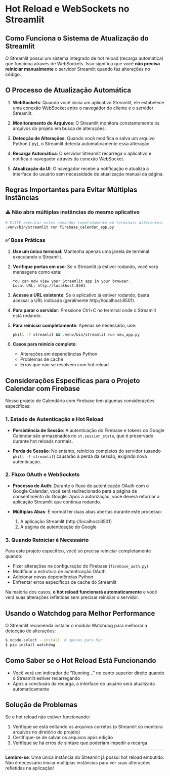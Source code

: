 # Hot Reload e WebSockets no Streamlit

## Como Funciona o Sistema de Atualização do Streamlit

O Streamlit possui um sistema integrado de hot reload (recarga automática) que funciona através de WebSockets. Isso significa que você **não precisa reiniciar manualmente** o servidor Streamlit quando faz alterações no código. 

## O Processo de Atualização Automática

1. **WebSockets**: Quando você inicia um aplicativo Streamlit, ele estabelece uma conexão WebSocket entre o navegador do cliente e o servidor Streamlit.

2. **Monitoramento de Arquivos**: O Streamlit monitora constantemente os arquivos do projeto em busca de alterações.

3. **Detecção de Alterações**: Quando você modifica e salva um arquivo Python (.py), o Streamlit detecta automaticamente essa alteração.

4. **Recarga Automática**: O servidor Streamlit recarrega o aplicativo e notifica o navegador através da conexão WebSocket.

5. **Atualização da UI**: O navegador recebe a notificação e atualiza a interface do usuário sem necessidade de atualização manual da página.

## Regras Importantes para Evitar Múltiplas Instâncias

### ⚠️ Não abra múltiplas instâncias do mesmo aplicativo

```bash
# EVITE executar estes comandos repetidamente em terminais diferentes:
.venv/bin/streamlit run firebase_calendar_app.py
```

### ✅ Boas Práticas

1. **Use um único terminal**: Mantenha apenas uma janela de terminal executando o Streamlit.

2. **Verifique portas em uso**: Se o Streamlit já estiver rodando, você verá mensagens como esta:
   ```
   You can now view your Streamlit app in your browser.
   Local URL: http://localhost:8501
   ```

3. **Acesse a URL existente**: Se o aplicativo já estiver rodando, basta acessar a URL indicada (geralmente http://localhost:8501).

4. **Para parar o servidor**: Pressione Ctrl+C no terminal onde o Streamlit está rodando.

5. **Para reiniciar completamente**: Apenas se necessário, use:
   ```bash
   pkill -f streamlit && .venv/bin/streamlit run seu_app.py
   ```

6. **Casos para reinício completo**:
   - Alterações em dependências Python
   - Problemas de cache
   - Erros que não se resolvem com hot reload

## Considerações Específicas para o Projeto Calendar com Firebase

Nosso projeto de Calendário com Firebase tem algumas considerações específicas:

### 1. Estado de Autenticação e Hot Reload

- **Persistência de Sessão**: A autenticação do Firebase e tokens do Google Calendar são armazenados no `st.session_state`, que é preservado durante hot reloads normais.

- **Perda de Sessão**: No entanto, reinícios completos do servidor (usando `pkill -f streamlit`) causarão a perda da sessão, exigindo nova autenticação.

### 2. Fluxo OAuth e WebSockets

- **Processo de Auth**: Durante o fluxo de autenticação OAuth com o Google Calendar, você será redirecionado para a página de consentimento do Google. Após a autorização, você deverá retornar à aplicação Streamlit que continua rodando.

- **Múltiplas Abas**: É normal ter duas abas abertas durante este processo:
  1. A aplicação Streamlit (http://localhost:8501)
  2. A página de autenticação do Google

### 3. Quando Reiniciar é Necessário

Para este projeto específico, você só precisa reiniciar completamente quando:

- Fizer alterações na configuração do Firebase (`firebase_auth.py`)
- Modificar a estrutura de autenticação OAuth
- Adicionar novas dependências Python
- Enfrentar erros específicos de cache do Streamlit

Na maioria dos casos, **o hot reload funcionará automaticamente** e você verá suas alterações refletidas sem precisar reiniciar o servidor.

## Usando o Watchdog para Melhor Performance

O Streamlit recomenda instalar o módulo Watchdog para melhorar a detecção de alterações:

```bash
$ xcode-select --install  # apenas para Mac
$ pip install watchdog
```

## Como Saber se o Hot Reload Está Funcionando

- Você verá um indicador de "Running..." no canto superior direito quando o Streamlit estiver recarregando
- Após a conclusão da recarga, a interface do usuário será atualizada automaticamente

## Solução de Problemas

Se o hot reload não estiver funcionando:

1. Verifique se está editando os arquivos corretos (o Streamlit só monitora arquivos no diretório do projeto)
2. Certifique-se de salvar os arquivos após edição
3. Verifique se há erros de sintaxe que poderiam impedir a recarga

---

**Lembre-se**: Uma única instância do Streamlit já possui hot reload embutido. Não é necessário iniciar múltiplas instâncias para ver suas alterações refletidas na aplicação! 